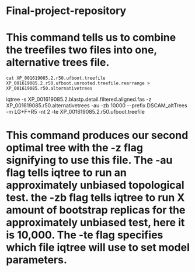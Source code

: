 # Final-project-repository
# This command tells us to combine the treefiles two files into one, alternative trees file.
``` cat XP_001619085.2.r50.ufboot.treefile XP_001619085.2.r50.ufboot.unrooted.treefile.rearrange > XP_001619085.r50.alternativetrees ```

iqtree -s XP_001619085.2.blastp.detail.filtered.aligned.fas -z XP_001619085.r50.alternativetrees -au -zb 10000 --prefix DSCAM_altTrees -m LG+F+R5 -nt 2 -te XP_001619085.2.r50.ufboot.treefile
# This command produces our second optimal tree with the  -z flag signifying to use this file. The -au flag tells iqtree to run an approximately unbiased topological test. the -zb flag tells iqtree to run X amount of bootstrap replicas for the approximately unbiased test, here it is 10,000. The -te flag specifies which file iqtree will use to set model parameters.

